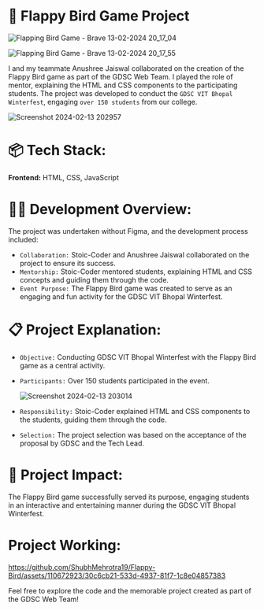 # 🚀 **Flappy Bird Game Project**

![Flapping Bird Game - Brave 13-02-2024 20_17_04](https://github.com/ShubhMehrotra19/Flappy-Bird/assets/110672923/f58bb201-1c9d-4814-9be9-6a4eb9c8ac7a)

![Flapping Bird Game - Brave 13-02-2024 20_17_55](https://github.com/ShubhMehrotra19/Flappy-Bird/assets/110672923/d4fb4eaa-a0ff-4922-b46d-bc9d66692808)


I and my teammate Anushree Jaiswal collaborated on the creation of the Flappy Bird game as part of the GDSC Web Team. I played the role of mentor, explaining the HTML and CSS components to the participating students.
The project was developed to conduct the `GDSC VIT Bhopal Winterfest`, engaging `over 150 students` from our college. 

![Screenshot 2024-02-13 202957](https://github.com/ShubhMehrotra19/Flappy-Bird/assets/110672923/15a3a2c5-7c8c-454b-8127-3150122dc363)

# 📦 **Tech Stack:**

**Frontend:** HTML, CSS, JavaScript

# 👩‍💻 **Development Overview:**

The project was undertaken without Figma, and the development process included:

- `Collaboration:` Stoic-Coder and Anushree Jaiswal collaborated on the project to ensure its success.
- `Mentorship:` Stoic-Coder mentored students, explaining HTML and CSS concepts and guiding them through the code.
- `Event Purpose:` The Flappy Bird game was created to serve as an engaging and fun activity for the GDSC VIT Bhopal Winterfest.

# 📋 **Project Explanation:**

- `Objective:` Conducting GDSC VIT Bhopal Winterfest with the Flappy Bird game as a central activity.
- `Participants:` Over 150 students participated in the event.
  
  ![Screenshot 2024-02-13 203014](https://github.com/ShubhMehrotra19/Flappy-Bird/assets/110672923/bb90dab3-bb73-4076-b85d-7bbeced31343)

- `Responsibility:` Stoic-Coder explained HTML and CSS components to the students, guiding them through the code.
- `Selection:` The project selection was based on the acceptance of the proposal by GDSC and the Tech Lead.

# 🚀 **Project Impact:**

The Flappy Bird game successfully served its purpose, engaging students in an interactive and entertaining manner during the GDSC VIT Bhopal Winterfest.

# **Project Working:**

https://github.com/ShubhMehrotra19/Flappy-Bird/assets/110672923/30c6cb21-533d-4937-81f7-1c8e04857383


Feel free to explore the code and the memorable project created as part of the GDSC Web Team!

